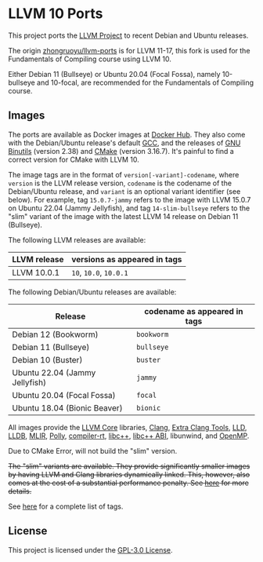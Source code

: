# LLVM 10 Ports

This project ports the [LLVM Project](https://llvm.org/) to recent Debian
and Ubuntu releases.

The origin [zhongruoyu/llvm-ports](https://hub.docker.com/r/zhongruoyu/llvm-ports) is for LLVM 11-17, this fork is used for the Fundamentals of Compiling course using LLVM 10.

Either Debian 11 (Bullseye) or Ubuntu 20.04 (Focal Fossa), namely 10-bullseye and 10-focal, are recommended for the Fundamentals of Compiling course.

## Images

The ports are available as Docker images at
[Docker Hub](https://hub.docker.com/r/spaceskynet/llvm-10-ports). They also come
with the Debian/Ubuntu release's default [GCC](https://gcc.gnu.org/), and the
releases of [GNU Binutils](https://www.gnu.org/software/binutils/)
(version 2.38) and [CMake](https://cmake.org/) (version
3.16.7). It's painful to find a correct version for CMake with LLVM 10.

The image tags are in the format of `version[-variant]-codename`, where
`version` is the LLVM release version, `codename` is the codename of the
Debian/Ubuntu release, and `variant` is an optional variant identifier (see
below). For example, tag `15.0.7-jammy` refers to the image with LLVM 15.0.7 on
Ubuntu 22.04 (Jammy Jellyfish), and tag `14-slim-bullseye` refers to the "slim"
variant of the image with the latest LLVM 14 release on Debian 11 (Bullseye).

The following LLVM releases are available:

| LLVM release | versions as appeared in tags |
| ------------ | ---------------------------- |
| LLVM 10.0.1  | `10`, `10.0`, `10.0.1`       |

The following Debian/Ubuntu releases are available:

| Release                        | codename as appeared in tags |
| ------------------------------ | ---------------------------- |
| Debian 12 (Bookworm)           | `bookworm`                   |
| Debian 11 (Bullseye)           | `bullseye`                   |
| Debian 10 (Buster)             | `buster`                     |
| Ubuntu 22.04 (Jammy Jellyfish) | `jammy`                      |
| Ubuntu 20.04 (Focal Fossa)     | `focal`                      |
| Ubuntu 18.04 (Bionic Beaver)   | `bionic`                     |

All images provide the [LLVM Core](https://llvm.org/) libraries,
[Clang](https://clang.llvm.org/),
[Extra Clang Tools](https://clang.llvm.org/extra/index.html),
[LLD](https://lld.llvm.org/), [LLDB](https://lldb.llvm.org/),
[MLIR](https://mlir.llvm.org/), [Polly](https://polly.llvm.org/),
[compiler-rt](https://compiler-rt.llvm.org/),
[libc++](https://libcxx.llvm.org/), [libc++ ABI](https://libcxxabi.llvm.org/),
libunwind, and [OpenMP](https://openmp.llvm.org/).

Due to CMake Error, will not build the "slim" version.

~~The "slim" variants are available. They provide significantly smaller images by having LLVM and Clang libraries dynamically linked. This, however, also comes at the cost of a substantial performance penalty. See [here](https://llvm.org/docs/BuildingADistribution.html#general-distribution-guidance) for more details.~~

See [here](https://hub.docker.com/r/zhongruoyu/llvm-ports/tags) for a complete
list of tags.

## License

This project is licensed under the [GPL-3.0 License](LICENSE).
